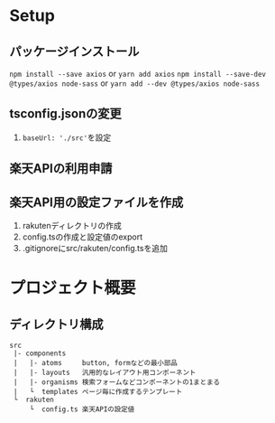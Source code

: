 # Setup
## パッケージインストール
`npm install --save axios` or `yarn add axios`
`npm install --save-dev @types/axios node-sass` or `yarn add --dev @types/axios node-sass`

## tsconfig.jsonの変更
1. `baseUrl: './src'`を設定


## 楽天APIの利用申請

## 楽天API用の設定ファイルを作成
1. rakutenディレクトリの作成
2. config.tsの作成と設定値のexport
3. .gitignoreにsrc/rakuten/config.tsを追加

# プロジェクト概要
## ディレクトリ構成
```
src
 |- components
 |   |- atoms     button, formなどの最小部品
 |   |- layouts   汎用的なレイアウト用コンポーネント
 |   |- organisms 検索フォームなどコンポーネントの1まとまる
 |   └  templates ページ毎に作成するテンプレート
 └  rakuten
     └  config.ts 楽天APIの設定値

```
